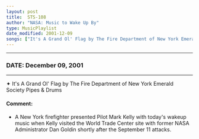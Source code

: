 ```yaml
---
layout: post
title:  STS-108
author: "NASA: Music to Wake Up By"
type: MusicPlaylist
date_modified: 2001-12-09
songs: ["It's A Grand Ol' Flag by The Fire Department of New York Emerald Society Pipes & Drums"]
---
```


----
### DATE: December 09, 2001
----
✦ It's A Grand Ol' Flag by The Fire Department of New York Emerald Society Pipes & Drums

#### Comment:
* A New York firefighter presented Pilot Mark Kelly with today's  wakeup music when Kelly visited the World Trade Center site with former NASA Administrator Dan Goldin shortly after the September 11 attacks.



<br/>
<center>
	<a target="_blank"
	   href="https://twitter.com/intent/tweet?hashtags=Space,NASA,Playlist,NASAWakeupCalls,SpaceProgram&text=🚀 {{ page.author}}, '{{ page.songs.first }}' {{ page.title }}, {{ page.date | date: '%B %d, %Y' }}. {{ site.url }}{{ page.url }}&via=nasawakeupcalls"><i class="fab fa-twitter" alt="Tweet this page" style="font-size: 1.3em;"></i></a>
	&nbsp; 	<i class="fas fa-user-astronaut" style="font-size: 1.5em;"></i> &nbsp;
    <a id="custom_amazon_link"
       type="amzn" search="#"
       category="popular music">
    <i class="fab fa-amazon" style="font-size: 1.3em;"></i></a>
</center>

<!-- Randomly resolve an individual entry from a song array -->
<script src="/assets/javascript/seedrandom.min.js"></script>
<script>
  var wake_me_up = ["It's A Grand Ol' Flag by The Fire Department of New York Emerald Society Pipes & Drums"];
  var prng = new Math.seedrandom();
  function randomSong() {
    song = wake_me_up[Math.floor(Math.random() * wake_me_up.length)];
    var amazon_link = document.getElementById("custom_amazon_link");
    amazon_link.setAttribute("search", song);
  }
  window.onload = randomSong();
</script>
